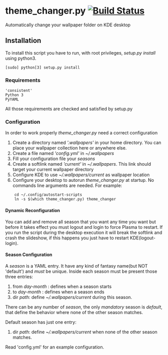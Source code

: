 # theme_changer.py [![Build Status](https://travis-ci.com/FilippoRanza/theme_changer.svg?branch=master)](https://travis-ci.com/FilippoRanza/theme_changer)
Automatically change your wallpaper folder on KDE desktop 

## Installation
To install this script you have to run, with root privileges, 
*setup.py install* using python3.
```commandline
[sudo] python[3] setup.py install
```

### Requirements
    'consistent'
    Python 3
    PyYAML 

All those requirements are checked and satisfied  by setup.py

### Configuration
In order to work properly *theme_changer.py* need a correct configuration
1. Create a directory named *'.wallpapers'* in your home directory. 
You can place your wallpaper collection here or anywhere else.
2. Create a file named *'config.yml'*  in *~/.wallpapers*
3. Fill your configuration file your *seasons*
4. Create a softlink named *'current'* in *~/.wallpapers*. This link should target 
your current wallpaper directory
5. Configure KDE to use *~/.wallpapers/current* as wallpaper location
6. Configure your desktop to autorun *theme_changer.py* at startup. No commands line arguments 
are needed. For example:
```commandline
    cd ~/.config/autostart-scripts 
    ln -s $(which theme_changer.py) theme_changer 
``` 

#### Dynamic Reconfiguration
You can add and remove all season that you want any time you want but before it takes effect you must
logout and login to force Plasma to restart. If you run the script during the desktop execution it
will break the softlink and crash the slideshow, if this happens you just have to restart KDE(logout-login).

#### Season Configuration
A *season* is a YAML entry. It have any kind of fantasy name(but NOT 'default')
 and *must* be unique. Inside each season must be present those three entries:
 1. from *day-month* : defines when a season starts
 2. to  *day-month* : defines when a season ends
 3. dir *path*: define *~/.wallpapers/current* during this season.

There can be any number of *season*, the only *mandatory* season is *default*, that define the behavior
where none of the other season matches.

Default season has just one entry:
1. dir *path*: define *~/.wallpapers/current* when none of the other season matches.

Read 'config.yml' for an example configuration.
